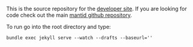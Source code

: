 This is the source repository for the [developer site](http://developer.mantidproject.org). If you are looking for code check out the main [mantid github repository](http://github.com/mantidproject/mantid).

To run go into the root directory and type:

    bundle exec jekyll serve --watch --drafts --baseurl=''
